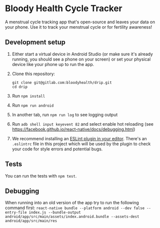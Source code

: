 # Bloody Health Cycle Tracker

A menstrual cycle tracking app that's open-source and leaves your data on your phone. Use it to track your menstrual cycle or for fertility awareness!

## Development setup

1. Either start a virtual device in Android Studio (or make sure it's already running, you should see a phone on your screen) or set your physical device like your phone up to run the app.

2. Clone this repository:

    ```
    git clone git@gitlab.com:bloodyhealth/drip.git
    cd drip
    ```

4. Run `npm install`
5. Run `npm run android`
7. In another tab, run `npm run log` to see logging output
8. Run `adb shell input keyevent 82` and select enable hot reloading (see https://facebook.github.io/react-native/docs/debugging.html)
9. We recommend installing an [ESLint plugin in your editor](https://eslint.org/docs/user-guide/integrations#editors). There's an `.eslintrc` file in this project which will be used by the plugin to check your code for style errors and potential bugs.

## Tests
You can run the tests with `npm test`.

## Debugging
When running into an old version of the app try to run the following command first:
`react-native bundle --platform android --dev false --entry-file index.js --bundle-output android/app/src/main/assets/index.android.bundle --assets-dest android/app/src/main/res`
